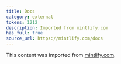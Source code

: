 ```yaml
---
title: Docs
category: external
tokens: 1212
description: Imported from mintlify.com
has_full: true
source_url: https://mintlify.com/docs
---
```


This content was imported from [mintlify.com](https://mintlify.com/docs).
